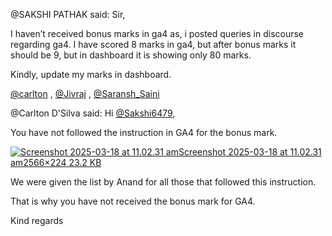 @SAKSHI PATHAK said: Sir,  

I haven’t received bonus marks in ga4 as, i posted queries in discourse regarding ga4\. I have scored 8 marks in ga4, but after bonus marks it should be 9, but in dashboard it is showing only 80 marks.  

Kindly, update my marks in dashboard.  

[@carlton](/u/carlton) , [@Jivraj](/u/jivraj) , [@Saransh\_Saini](/u/saransh_saini)


@Carlton D'Silva said: Hi [@Sakshi6479](/u/sakshi6479),


You have not followed the instruction in GA4 for the bonus mark.


[![Screenshot 2025-03-18 at 11.02.31 am](https://europe1.discourse-cdn.com/flex013/uploads/iitm/optimized/3X/3/2/3205507ea43e03c25e60cdefccf830d9e1a803ed_2_689x60.png)Screenshot 2025\-03\-18 at 11\.02\.31 am2566×224 23\.2 KB](https://europe1.discourse-cdn.com/flex013/uploads/iitm/original/3X/3/2/3205507ea43e03c25e60cdefccf830d9e1a803ed.png "Screenshot 2025-03-18 at 11.02.31 am")


We were given the list by Anand for all those that followed this instruction.


That is why you have not received the bonus mark for GA4\.


Kind regards

